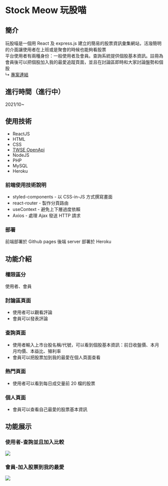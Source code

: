 # Stock Meow 玩股喵

## 簡介
玩股喵是一個用 React 及 express.js 建立的簡易的股票資訊彙集網站，活潑簡明的介面讓使用者在上班或是聚會的時候也能夠看股票  
平台使用者有兩種身份：一般使用者及會員。查詢系統提供個股基本資訊。註冊為會員後可以把個股加入我的最愛追蹤頁面，並且在討論區即時和大家討論盤勢和個股  
 ↳ [專案連結](https://lucktanya33.github.io/StockMeow-Frontend/#/)

## 進行時間（進行中）
2021/10~

## 使用技術
* ReactJS
* HTML
* CSS
* [TWSE OpenApi](https://openapi.twse.com.tw/)
* NodeJS
* PHP
* MySQL
* Heroku

### 前端使用技術說明
* styled-components - 以 CSS-in-JS 方式撰寫畫面
* react-router - 製作分頁路由
* useContext - 避免上下層過度依賴
* Axios - 處理 Ajax 發送 HTTP 請求

### 部署
前端部署於 Github pages
後端 server 部署於 Heroku

## 功能介紹
### 權限區分
使用者、會員
### 討論區頁面
* 使用者可以觀看評論
* 會員可以發表評論

### 查詢頁面
* 使用者輸入上市台股名稱/代號，可以看到個股基本資訊：前日收盤價、本月月均價、本益比、殖利率
* 會員可以把股票加到我的最愛在個人頁面查看

### 熱門頁面
* 使用者可以看到每日成交量前 20 檔的股票

### 個人頁面
* 會員可以查看自己最愛的股票基本資訊



## 功能展示
### 使用者-查詢並且加入比較
![](https://i.imgur.com/az0EBuc.gif)

### 會員-加入股票到我的最愛
![](https://i.imgur.com/KrYjKxR.gif)
